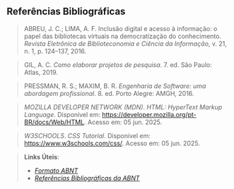 ## Referências Bibliográficas

> ABREU, J. C.; LIMA, A. F. Inclusão digital e acesso à informação: o papel das bibliotecas virtuais na democratização do conhecimento. <em>Revista Eletrônica de Biblioteconomia e Ciência da Informação</em>, v. 21, n. 1, p. 124–137, 2016.

> GIL, A. C. <em>Como elaborar projetos de pesquisa</em>. 7. ed. São Paulo: Atlas, 2019.

> PRESSMAN, R. S.; MAXIM, B. R. <em>Engenharia de Software: uma abordagem profissional</em>. 8. ed. Porto Alegre: AMGH, 2016.

> <em>MOZILLA DEVELOPER NETWORK (MDN)</em>. <em>HTML: HyperText Markup Language</em>. Disponível em: https://developer.mozilla.org/pt-BR/docs/Web/HTML. Acesso em: 05 jun. 2025.

> <em>W3SCHOOLS</em>. <em>CSS Tutorial</em>. Disponível em: https://www.w3schools.com/css/. Acesso em: 05 jun. 2025.

> <strong>Links Úteis</strong>:  
> - <a href="https://www.normastecnicas.com/abnt/trabalhos-academicos/referencias/"><em>Formato ABNT</em></a>  
> - <a href="https://comunidade.rockcontent.com/referencia-bibliografica-abnt/"><em>Referências Bibliográficas da ABNT</em></a>
